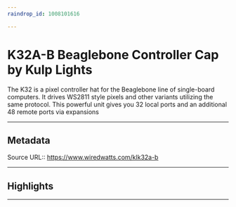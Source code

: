 ```yaml
---
raindrop_id: 1008101616

---
```


# K32A-B Beaglebone Controller Cap by Kulp Lights
The K32 is a pixel controller hat for the Beaglebone line of single-board computers. It drives WS2811 style pixels and other variants utilizing the same protocol. This powerful unit gives you 32 local ports and an additional 48 remote ports via expansions
___
## Metadata
Source URL:: https://www.wiredwatts.com/klk32a-b


___
## Highlights
___